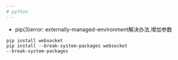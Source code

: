 ```yaml
---
# python
---
```


* pip(3)error: externally-managed-environment解决办法,增加参数

```shell
pip install websocket
pip install --break-system-packages websocket
--break-system-packages
```
